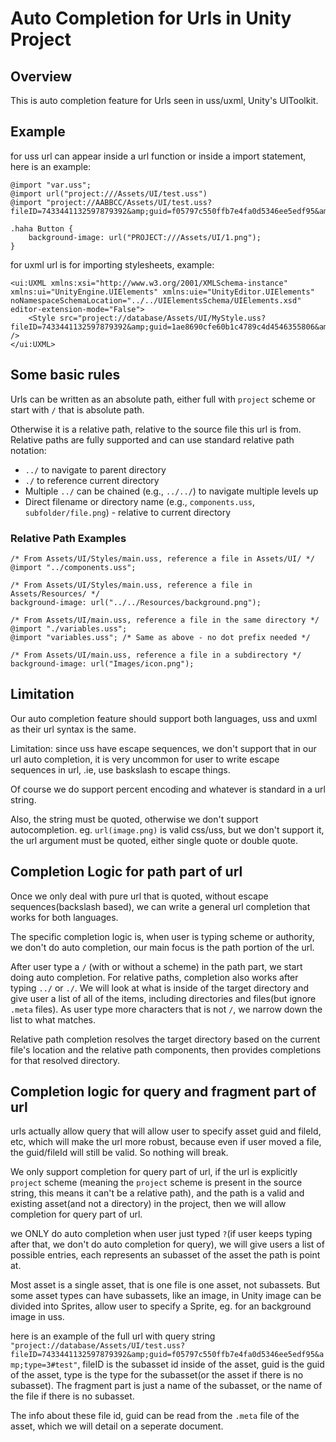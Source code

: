 # Auto Completion for Urls in Unity Project
## Overview
This is auto completion feature for Urls seen in uss/uxml, Unity's UIToolkit.

## Example
for uss url can appear inside a url function or inside a import statement, here is an example:

```uss
@import "var.uss";    
@import url("project:///Assets/UI/test.uss")
@import "project://AABBCC/Assets/UI/test.uss?fileID=7433441132597879392&amp;guid=f05797c550ffb7e4fa0d5346ee5edf95&amp;type=3#test";
 
.haha Button {
    background-image: url("PROJECT:///Assets/UI/1.png");
}
```

for uxml url is for importing stylesheets, example:
```uxml
<ui:UXML xmlns:xsi="http://www.w3.org/2001/XMLSchema-instance" xmlns:ui="UnityEngine.UIElements" xmlns:uie="UnityEditor.UIElements" noNamespaceSchemaLocation="../../UIElementsSchema/UIElements.xsd" editor-extension-mode="False">
    <Style src="project://database/Assets/UI/MyStyle.uss?fileID=7433441132597879392&amp;guid=1ae8690cfe60b1c4789c4d4546355806&amp;type=3#MyStyle" />
</ui:UXML>
```

## Some basic rules
Urls can be written as an absolute path, either full with `project` scheme or start with `/` that is absolute path.

Otherwise it is a relative path, relative to the source file this url is from. Relative paths are fully supported and can use standard relative path notation:
- `../` to navigate to parent directory
- `./` to reference current directory
- Multiple `../` can be chained (e.g., `../../`) to navigate multiple levels up
- Direct filename or directory name (e.g., `components.uss`, `subfolder/file.png`) - relative to current directory

### Relative Path Examples
```uss
/* From Assets/UI/Styles/main.uss, reference a file in Assets/UI/ */
@import "../components.uss";

/* From Assets/UI/Styles/main.uss, reference a file in Assets/Resources/ */
background-image: url("../../Resources/background.png");

/* From Assets/UI/main.uss, reference a file in the same directory */
@import "./variables.uss";
@import "variables.uss"; /* Same as above - no dot prefix needed */

/* From Assets/UI/main.uss, reference a file in a subdirectory */
background-image: url("Images/icon.png");
```

## Limitation
Our auto completion feature should support both languages, uss and uxml as their url syntax is the same.

Limitation: since uss have escape sequences, we don't support that in our url auto completion, it is very uncommon for user to write escape sequences in url, .ie, use baskslash to escape things.

Of course we do support percent encoding and whatever is standard in a url string.

Also, the string must be quoted, otherwise we don't support autocompletion. eg. `url(image.png)` is valid css/uss, but we don't support it, the url argument must be quoted, either single quote or double quote.


## Completion Logic for path part of url
Once we only deal with pure url that is quoted, without escape sequences(backslash based), we can write a general url completion that works for both languages.

The specific completion logic is, when user is typing scheme or authority, we don't do auto completion, our main focus is the path portion of the url.

After user type a `/` (with or without a scheme) in the path part, we start doing auto completion. For relative paths, completion also works after typing `../` or `./`. We will look at what is inside of the target directory and give user a list of all of the items, including directories and files(but ignore `.meta` files). As user type more characters that is not `/`, we narrow down the list to what matches.

Relative path completion resolves the target directory based on the current file's location and the relative path components, then provides completions for that resolved directory.

## Completion logic for query and fragment part of url
urls actually allow query that will allow user to specify asset guid and fileId, etc, which will make the url more robust, because even if user moved a file, the guid/fileId will still be valid. So nothing will break.

We only support completion for query part of url, if the url is explicitly `project` scheme (meaning the `project` scheme is present in the source string, this means it can't be a relative path), and the path is a valid and existing asset(and not a directory) in the project, then we will allow completion for query part of url.

we ONLY do auto completion when user just typed `?`(if user keeps typing after that, we don't do auto completion for query), we will give users a list of possible entries, each represents an subasset of the asset the path is point at.

Most asset is a single asset, that is one file is one asset, not subassets. But some asset types can have subassets, like an image, in Unity image can be divided into Sprites, allow user to specify a Sprite, eg. for an background image in uss.

here is an example of the full url with query string `"project://database/Assets/UI/test.uss?fileID=7433441132597879392&amp;guid=f05797c550ffb7e4fa0d5346ee5edf95&amp;type=3#test"`, fileID is the subasset id inside of the asset, guid is the guid of the asset, type is the type for the subasset(or the asset if there is no subasset). The fragment part is just a name of the subasset, or the name of the file if there is no subasset.

The info about these file id, guid can be read from the `.meta` file of the asset, which we will detail on a seperate document.





